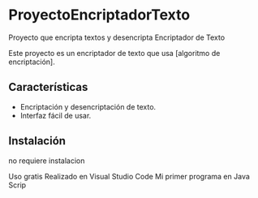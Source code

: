 # ProyectoEncriptadorTexto
Proyecto que encripta textos y desencripta
 Encriptador de Texto

Este proyecto es un encriptador de texto que usa [algoritmo de encriptación].

## Características
- Encriptación y desencriptación de texto.
- Interfaz fácil de usar.

## Instalación
no requiere instalacion


Uso gratis
Realizado en Visual Studio Code
Mi primer programa en Java Scrip
